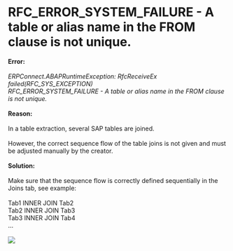# RFC_ERROR_SYSTEM_FAILURE - A table or alias name in the FROM clause is not unique.

<!--html--><div><b>Error:</b></div><div><br></div><div><i>ERPConnect.ABAPRuntimeException: RfcReceiveEx failed(RFC_SYS_EXCEPTION)&nbsp;</i></div><div><i>RFC_ERROR_SYSTEM_FAILURE - A table or alias name in the FROM clause is not unique.</i><br></div><div><br></div><div><b>Reason:</b></div><div><br></div><div>In a table extraction, several SAP tables are joined.&nbsp;</div><div><br></div><div>However, the correct sequence flow of the table joins is not given&nbsp;<span style="font-size: 14px;">and must be adjusted manually by the creator.</span></div><div><br></div><div><b>Solution:</b></div><div><br></div><div>Make sure that the sequence flow is correctly defined sequentially in the Joins tab, see example:</div><div><br></div><div>Tab1 INNER JOIN Tab2</div><div>Tab2 INNER JOIN Tab3</div><div>Tab3 INNER JOIN Tab4</div><div>...</div><div><br></div><div><img src="/helpdesk/File/Get/94994" class="resizable" style="max-width: 100%;"><br></div>